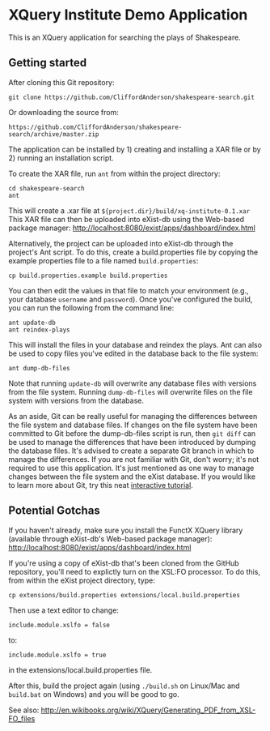 # XQuery Institute Demo Application


This is an XQuery application for searching the plays of Shakespeare.

## Getting started

After cloning this Git repository:

    git clone https://github.com/CliffordAnderson/shakespeare-search.git

Or downloading the source from:

    https://github.com/CliffordAnderson/shakespeare-search/archive/master.zip

The application can be installed by 1) creating and installing a XAR file or by 2) running an installation script.

To create the XAR file, run `ant` from within the project directory:

    cd shakespeare-search
    ant

This will create a .xar file at `${project.dir}/build/xq-institute-0.1.xar`  This XAR file can then be uploaded into eXist-db using the Web-based package manager: [http://localhost:8080/exist/apps/dashboard/index.html](http://localhost:8080/exist/apps/dashboard/index.html)

Alternatively, the project can be uploaded into eXist-db through the project's Ant script.  To do this, create a build.properties file by copying the example properties file to a file named `build.properties`:

    cp build.properties.example build.properties

You can then edit the values in that file to match your environment (e.g., your database `username` and `password`). Once you've configured the build, you can run the following from the command line:

    ant update-db
    ant reindex-plays

This will install the files in your database and reindex the plays.  Ant can also be used to copy files you've edited in the database back to the file system:

    ant dump-db-files

Note that running `update-db` will overwrite any database files with versions from the file system.  Running `dump-db-files` will overwrite files on the file system with versions from the database.

As an aside, Git can be really useful for managing the differences between the file system and database files.  If changes on the file system have been committed to Git before the dump-db-files script is run, then `git diff` can be used to manage the differences that have been introduced by dumping the database files.  It's advised to create a separate Git branch in which to manage the differences.  If you are not familiar with Git, don't worry; it's not required to use this application.  It's just mentioned as one way to manage changes between the file system and the eXist database.  If you would like to learn more about Git, try this neat [interactive tutorial](http://try.github.io/).

## Potential Gotchas

If you haven't already, make sure you install the FunctX XQuery library (available through eXist-db's Web-based package manager): [http://localhost:8080/exist/apps/dashboard/index.html](http://localhost:8080/exist/apps/dashboard/index.html)

If you're using a copy of eXist-db that's been cloned from the GitHub repository, you'll need to explictly turn on the XSL:FO processor.  To do this, from within the eXist project directory, type:

    cp extensions/build.properties extensions/local.build.properties

Then use a text editor to change:

    include.module.xslfo = false

to:

    include.module.xslfo = true

in the extensions/local.build.properties file.

After this, build the project again (using `./build.sh` on Linux/Mac and `build.bat` on Windows) and you will be good to go.

See also: http://en.wikibooks.org/wiki/XQuery/Generating_PDF_from_XSL-FO_files
